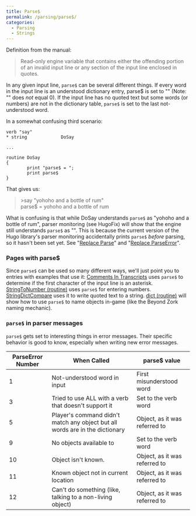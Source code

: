 ```yaml
---
title: Parse$
permalink: /parsing/parse$/
categories: 
  - Parsing
  - Strings
---
```


Definition from the manual:

> Read-only engine variable that contains either the offending portion of an invalid input line or any section of the input line enclosed in quotes.

In any given input line, `parse$` can be several different things. If
every word in the input line is an understood dictionary entry, parse$
is set to "" (Note: "" does *not* equal 0). If the input line has no
quoted text but some words (or numbers) are not in the dictionary table,
`parse$` is set to the last not-understood word.

In a somewhat confusing third scenario:

    verb "say"
    * string             DoSay

    ...

    routine DoSay
    {
            print "parse$ = ";
            print parse$
    }

That gives us:

>&gt;say "yohoho and a bottle of rum"  
>parse$ = yohoho and a bottle of rum

What is confusing is that while DoSay understands `parse$` as "yohoho
and a bottle of rum", parser monitoring (see
HugoFix) will show that the engine still
understands `parse$` as "". This is because the current version of the
Hugo library's parser monitoring accidentally prints `parse$` *before*
parsing, so it hasn't been set yet. See "[Replace Parse](replacements/parse/)"
and "[Replace ParseError](replacements/parseerror/)".

### Pages with parse$

Since `parse$` can be used so many different ways, we'll just point you
to entries with examples that use it:
[Comments In Transcripts](tips/comments-in-transcripts/) uses
`parse$` to determine if the first character of the input line is an
asterisk.
[StringToNumber (routine)](strings/stringtonumber/) uses `parse$` for
entering numbers.
[StringDictCompare](strings/stringdictcompare/) uses it to write
quoted text to a string.
[dict (routine)](strings/dict/) will show how to use `parse$` to name
objects in-game (like the Beyond Zork naming mechanic).

### `parse$` in parser messages

`parse$` gets set to interesting things in error messages. Their
specific behavior is good to know, especially when writing new error
messages.

| ParseError Number | When Called                                               | parse$ value                  |
|-------------------|-----------------------------------------------------------|-------------------------------|
| 1                 | Not-understood word in input                              | First misunderstood word      |
| 3                 | Tried to use ALL with a verb that doesn't support it      | Set to the verb word          |
| 5                 | Player's command didn't match any object but all words are in the dictionary | Object, as it was referred to |
| 9                 | No objects available to <verb>                            | Set to the verb word          |
| 10                | Object isn't known.                                       | Object, as it was referred to |
| 11                | Known object not in current location                      | Object, as it was referred to |
| 12                | Can't do something (like, talking to a non-living object) | Object, as it was referred to |
